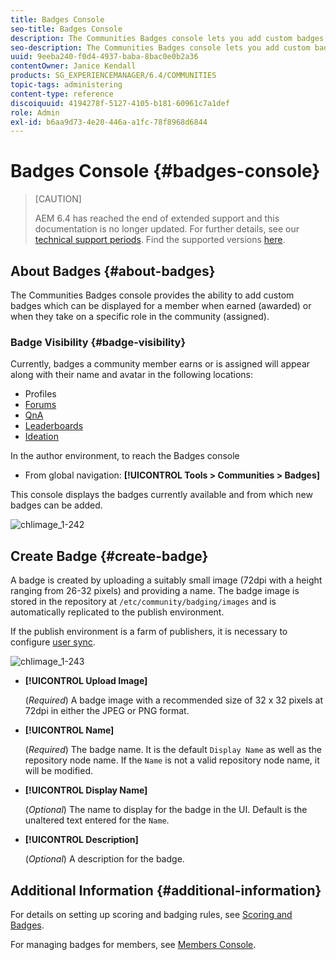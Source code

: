 ```yaml
---
title: Badges Console
seo-title: Badges Console
description: The Communities Badges console lets you add custom badges that can be displayed for members when earned (awarded) or when they take on a specific role in the community (assigned)
seo-description: The Communities Badges console lets you add custom badges that can be displayed for members when earned (awarded) or when they take on a specific role in the community (assigned)
uuid: 9eeba240-f0d4-4937-baba-8bac0e0b2a36
contentOwner: Janice Kendall
products: SG_EXPERIENCEMANAGER/6.4/COMMUNITIES
topic-tags: administering
content-type: reference
discoiquuid: 4194278f-5127-4105-b181-60961c7a1def
role: Admin
exl-id: b6aa9d73-4e20-446a-a1fc-78f8968d6844
---
```

# Badges Console {#badges-console}

>[CAUTION]
>
>AEM 6.4 has reached the end of extended support and this documentation is no longer updated. For further details, see our [technical support periods](https://helpx.adobe.com/support/programs/eol-matrix.html). Find the supported versions [here](https://experienceleague.adobe.com/docs/).

## About Badges {#about-badges}

The Communities Badges console provides the ability to add custom badges which can be displayed for a member when earned (awarded) or when they take on a specific role in the community (assigned).

### Badge Visibility {#badge-visibility}

Currently, badges a community member earns or is assigned will appear along with their name and avatar in the following locations:

* Profiles
* [Forums](forum.md)
* [QnA](working-with-qna.md)
* [Leaderboards](enabling-leaderboard.md)
* [Ideation](ideation-feature.md)

In the author environment, to reach the Badges console

* From global navigation: **[!UICONTROL Tools > Communities > Badges]**

This console displays the badges currently available and from which new badges can be added.

![chlimage_1-242](assets/chlimage_1-242.png)

## Create Badge {#create-badge}

A badge is created by uploading a suitably small image (72dpi with a height ranging from 26-32 pixels) and providing a name. The badge image is stored in the repository at `/etc/community/badging/images` and is automatically replicated to the publish environment.

If the publish environment is a farm of publishers, it is necessary to configure [user sync](sync.md).

![chlimage_1-243](assets/chlimage_1-243.png)

* **[!UICONTROL Upload Image]** 

  (*Required*) A badge image with a recommended size of 32 x 32 pixels at 72dpi in either the JPEG or PNG format.

* **[!UICONTROL Name]** 

  (*Required*) The badge name. It is the default `Display Name` as well as the repository node name. If the `Name` is not a valid repository node name, it will be modified.

* **[!UICONTROL Display Name]** 

  (*Optional*) The name to display for the badge in the UI. Default is the unaltered text entered for the `Name`.

* **[!UICONTROL Description]** 

  (*Optional*) A description for the badge.

## Additional Information {#additional-information}

For details on setting up scoring and badging rules, see [Scoring and Badges](implementing-scoring.md).

For managing badges for members, see [Members Console](members.md).
